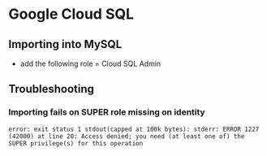 # Google Cloud SQL
## Importing into MySQL
- add the following role = Cloud SQL Admin


## Troubleshooting
### Importing fails on SUPER role missing on identity
```
error: exit status 1 stdout(capped at 100k bytes): stderr: ERROR 1227 (42000) at line 20: Access denied; you need (at least one of) the SUPER privilege(s) for this operation
```
